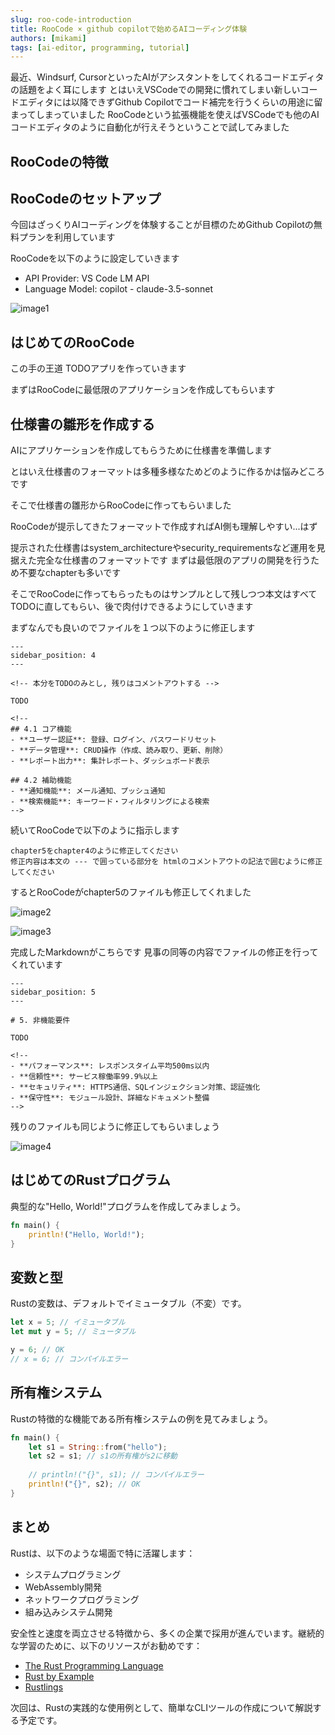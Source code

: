 ```yaml
---
slug: roo-code-introduction
title: RooCode × github copilotで始めるAIコーディング体験
authors: [mikami]
tags: [ai-editor, programming, tutorial]
---
```


最近、Windsurf, CursorといったAIがアシスタントをしてくれるコードエディタの話題をよく耳にします
とはいえVSCodeでの開発に慣れてしまい新しいコードエディタには以降できずGithub Copilotでコード補完を行うくらいの用途に留まってしまっていました
RooCodeという拡張機能を使えばVSCodeでも他のAIコードエディタのように自動化が行えそうということで試してみました

<!-- truncate -->

## RooCodeの特徴

## RooCodeのセットアップ

今回はざっくりAIコーディングを体験することが目標のためGithub Copilotの無料プランを利用しています

RooCodeを以下のように設定していきます

- API Provider: VS Code LM API
- Language Model: copilot - claude-3.5-sonnet

![image1](./img/2025-03-18-roo-code-introduction/1.png)

## はじめてのRooCode

この手の王道 TODOアプリを作っていきます

まずはRooCodeに最低限のアプリケーションを作成してもらいます

## 仕様書の雛形を作成する

AIにアプリケーションを作成してもらうために仕様書を準備します

とはいえ仕様書のフォーマットは多種多様なためどのように作るかは悩みどころです

そこで仕様書の雛形からRooCodeに作ってもらいました

RooCodeが提示してきたフォーマットで作成すればAI側も理解しやすい...はず

提示された仕様書はsystem_architectureやsecurity_requirementsなど運用を見据えた完全な仕様書のフォーマットです
まずは最低限のアプリの開発を行うため不要なchapterも多いです

そこでRooCodeに作ってもらったものはサンプルとして残しつつ本文はすべてTODOに直してもらい、後で肉付けできるようにしていきます

まずなんでも良いのでファイルを１つ以下のように修正します

```
---
sidebar_position: 4
---

<!-- 本分をTODOのみとし, 残りはコメントアウトする -->

TODO

<!--
## 4.1 コア機能
- **ユーザー認証**: 登録、ログイン、パスワードリセット
- **データ管理**: CRUD操作（作成、読み取り、更新、削除）
- **レポート出力**: 集計レポート、ダッシュボード表示

## 4.2 補助機能
- **通知機能**: メール通知、プッシュ通知
- **検索機能**: キーワード・フィルタリングによる検索
-->
```

続いてRooCodeで以下のように指示します
```
chapter5をchapter4のように修正してください
修正内容は本文の --- で囲っている部分を htmlのコメントアウトの記法で囲むように修正してください
```

するとRooCodeがchapter5のファイルも修正してくれました

![image2](./img/2025-03-18-roo-code-introduction/2.png)

![image3](./img/2025-03-18-roo-code-introduction/3.png)

完成したMarkdownがこちらです 見事の同等の内容でファイルの修正を行ってくれています
```
---
sidebar_position: 5
---

# 5. 非機能要件

TODO

<!--
- **パフォーマンス**: レスポンスタイム平均500ms以内
- **信頼性**: サービス稼働率99.9%以上
- **セキュリティ**: HTTPS通信、SQLインジェクション対策、認証強化
- **保守性**: モジュール設計、詳細なドキュメント整備
-->
```

残りのファイルも同じように修正してもらいましょう

![image4](./img/2025-03-18-roo-code-introduction/4.png)

## はじめてのRustプログラム

典型的な"Hello, World!"プログラムを作成してみましょう。

```rust
fn main() {
    println!("Hello, World!");
}
```

## 変数と型

Rustの変数は、デフォルトでイミュータブル（不変）です。

```rust
let x = 5; // イミュータブル
let mut y = 5; // ミュータブル

y = 6; // OK
// x = 6; // コンパイルエラー
```

## 所有権システム

Rustの特徴的な機能である所有権システムの例を見てみましょう。

```rust
fn main() {
    let s1 = String::from("hello");
    let s2 = s1; // s1の所有権がs2に移動
    
    // println!("{}", s1); // コンパイルエラー
    println!("{}", s2); // OK
}
```

## まとめ

Rustは、以下のような場面で特に活躍します：

- システムプログラミング
- WebAssembly開発
- ネットワークプログラミング
- 組み込みシステム開発

安全性と速度を両立させる特徴から、多くの企業で採用が進んでいます。継続的な学習のために、以下のリソースがお勧めです：

- [The Rust Programming Language](https://doc.rust-lang.org/book/)
- [Rust by Example](https://doc.rust-lang.org/rust-by-example/)
- [Rustlings](https://github.com/rust-lang/rustlings/)

次回は、Rustの実践的な使用例として、簡単なCLIツールの作成について解説する予定です。